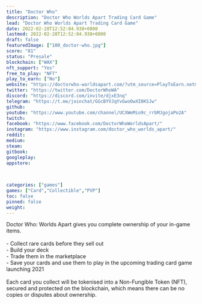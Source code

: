 ```yaml
---
title: "Doctor Who"
description: "Doctor Who Worlds Apart Trading Card Game"
lead: "Doctor Who Worlds Apart Trading Card Game"
date: 2022-02-28T12:52:04.938+0800
lastmod: 2022-02-28T12:52:04.938+0800
draft: false
featuredImage: ["100_doctor-who.jpg"]
score: "81"
status: "Presale"
blockchain: ["WAX"]
nft_support: "Yes"
free_to_play: "NFT"
play_to_earn: ["No"]
website: "https://doctorwho-worldsapart.com/?utm_source=PlayToEarn.net&utm_medium=organic&utm_campaign=gamepage"
twitter: "https://twitter.com/DoctorWhoWA"
discord: "https://discord.com/invite/djxE3nq"
telegram: "https://t.me/joinchat/GGcBYVJqYvGwoOwXI0KSJw"
github: 
youtube: "https://www.youtube.com/channel/UCXWeMio9c_rrbMJgojaPo2A"
twitch: 
facebook: "https://www.facebook.com/DoctorWhoWorldsApart/"
instagram: "https://www.instagram.com/doctor_who_worlds_apart/"
reddit: 
medium: 
steam: 
gitbook: 
googleplay: 
appstore: 

  
    
categories: ["games"]
games: ["Card","Collectible","PVP"]
toc: false
pinned: false
weight: 
---
```

Doctor Who: Worlds Apart gives you complete ownership of your in-game items.<br> <br> - Collect rare cards before they sell out<br> - Build your deck<br> - Trade them in the marketplace <br> - Save your cards and use them to play in the upcoming trading card game launching 2021<br> <br> Each card you collect will be tokenised into a Non-Fungible Token (NFT), secured and protected on the blockchain, which means there can be no copies or disputes about ownership.
